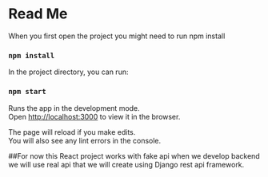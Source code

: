 # Read Me

When you first open the project you might need to run npm install

### `npm install`

In the project directory, you can run:

### `npm start`

Runs the app in the development mode.\
Open [http://localhost:3000](http://localhost:3000) to view it in the browser.

The page will reload if you make edits.\
You will also see any lint errors in the console.

##For now this React project works with fake api when we develop backend we will use real api that we will create using Django rest api framework.
